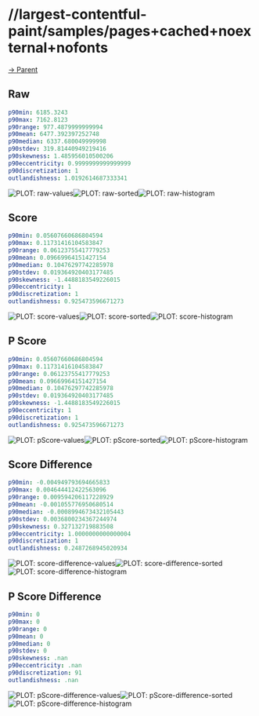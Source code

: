 
# //largest-contentful-paint/samples/pages+cached+noexternal+nofonts

[→ Parent](../..)


## Raw


```yaml
p90min: 6185.3243
p90max: 7162.8123
p90range: 977.4879999999994
p90mean: 6477.392397252748
p90median: 6337.680049999998
p90stdev: 319.81440949219416
p90skewness: 1.485956010500206
p90eccentricity: 0.9999999999999999
p90discretization: 1
outlandishness: 1.0192614687333341

```

![PLOT: raw-values](./raw/values.svg)![PLOT: raw-sorted](./raw/sorted.svg)![PLOT: raw-histogram](./raw/histogram.svg)
## Score


```yaml
p90min: 0.05607660686804594
p90max: 0.11731416104583847
p90range: 0.06123755417779253
p90mean: 0.09669964151427154
p90median: 0.10476297742285978
p90stdev: 0.019364920403177485
p90skewness: -1.4488183549226015
p90eccentricity: 1
p90discretization: 1
outlandishness: 0.925473596671273

```

![PLOT: score-values](./score/values.svg)![PLOT: score-sorted](./score/sorted.svg)![PLOT: score-histogram](./score/histogram.svg)
## P Score


```yaml
p90min: 0.05607660686804594
p90max: 0.11731416104583847
p90range: 0.06123755417779253
p90mean: 0.09669964151427154
p90median: 0.10476297742285978
p90stdev: 0.019364920403177485
p90skewness: -1.4488183549226015
p90eccentricity: 1
p90discretization: 1
outlandishness: 0.925473596671273

```

![PLOT: pScore-values](./pScore/values.svg)![PLOT: pScore-sorted](./pScore/sorted.svg)![PLOT: pScore-histogram](./pScore/histogram.svg)
## Score Difference


```yaml
p90min: -0.004949793694665833
p90max: 0.004644412422563096
p90range: 0.009594206117228929
p90mean: -0.001055776950680514
p90median: -0.0008994673432105443
p90stdev: 0.0036800234367244974
p90skewness: 0.327132719883508
p90eccentricity: 1.0000000000000004
p90discretization: 1
outlandishness: 0.2487268945020934

```

![PLOT: score-difference-values](./score-difference/values.svg)![PLOT: score-difference-sorted](./score-difference/sorted.svg)![PLOT: score-difference-histogram](./score-difference/histogram.svg)
## P Score Difference


```yaml
p90min: 0
p90max: 0
p90range: 0
p90mean: 0
p90median: 0
p90stdev: 0
p90skewness: .nan
p90eccentricity: .nan
p90discretization: 91
outlandishness: .nan

```

![PLOT: pScore-difference-values](./pScore-difference/values.svg)![PLOT: pScore-difference-sorted](./pScore-difference/sorted.svg)![PLOT: pScore-difference-histogram](./pScore-difference/histogram.svg)